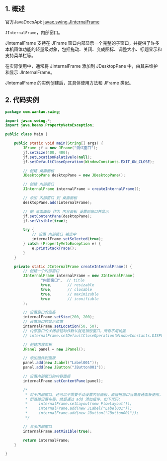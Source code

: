 ## 1. 概述

官方JavaDocsApi: [javax.swing.JInternalFrame](https://docs.oracle.com/javase/8/docs/api/javax/swing/JInternalFrame.html)

`JInternalFrame`，内部窗口。

JInternalFrame 支持在 JFrame 窗口内部显示一个完整的子窗口，并提供了许多本机窗体功能的轻量级对象，包括拖动、关闭、变成图标、调整大小、标题显示和支持菜单栏等。

在实际使用中，通常将 JInternalFrame 添加到 JDesktopPane 中，由其来维护和显示 JInternalFrame。

JInternalFrame 的实例创建后，其具体使用方法和 JFrame 类似。

## 2. 代码实例

```java
package com.wantao.swing;

import javax.swing.*;
import java.beans.PropertyVetoException;

public class Main {

    public static void main(String[] args) {
        JFrame jf = new JFrame("测试窗口");
        jf.setSize(400, 400);
        jf.setLocationRelativeTo(null);
        jf.setDefaultCloseOperation(WindowConstants.EXIT_ON_CLOSE);

        // 创建 桌面面板
        JDesktopPane desktopPane = new JDesktopPane();

        // 创建 内部窗口
        JInternalFrame internalFrame = createInternalFrame();

        // 添加 内部窗口 到 桌面面板
        desktopPane.add(internalFrame);

        // 把 桌面面板 作为 内容面板 设置到窗口并显示
        jf.setContentPane(desktopPane);
        jf.setVisible(true);

        try {
            // 设置 内部窗口 被选中
            internalFrame.setSelected(true);
        } catch (PropertyVetoException e) {
            e.printStackTrace();
        }
    }

    private static JInternalFrame createInternalFrame() {
        // 创建一个内部窗口
        JInternalFrame internalFrame = new JInternalFrame(
                "内部窗口",  // title
                true,       // resizable
                true,       // closable
                true,       // maximizable
                true        // iconifiable
        );

        // 设置窗口的宽高
        internalFrame.setSize(200, 200);
        // 设置窗口的显示位置
        internalFrame.setLocation(50, 50);
        // 内部窗口的关闭按钮动作默认就是销毁窗口，所有不用设置
        // internalFrame.setDefaultCloseOperation(WindowConstants.DISPOSE_ON_CLOSE);

        // 创建内容面板
        JPanel panel = new JPanel();

        // 添加组件到面板
        panel.add(new JLabel("Label001"));
        panel.add(new JButton("JButton001"));

        // 设置内部窗口的内容面板
        internalFrame.setContentPane(panel);

        /*
         * 对于内部窗口，还可以不需要手动设置内容面板，直接把窗口当做普通面板使用，
         * 即直接设置布局，然后通过 add 添加组件，如下代码:
         *     internalFrame.setLayout(new FlowLayout());
         *     internalFrame.add(new JLabel("Label001"));
         *     internalFrame.add(new JButton("JButton001"));
         */

        // 显示内部窗口
        internalFrame.setVisible(true);

        return internalFrame;
    }

}
```

